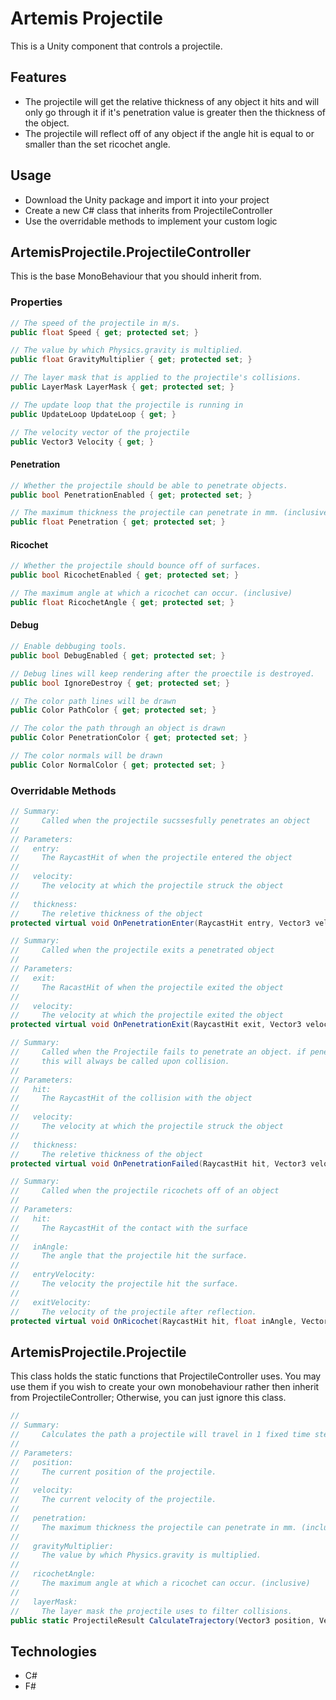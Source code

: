 # Artemis Projectile
This is a Unity component that controls a projectile.

## Features
- The projectile will get the relative thickness of any object it hits and will only go through it if it's penetration value is greater then the thickness of the object.
- The projectile will reflect off of any object if the angle hit is equal to or smaller than the set ricochet angle.
  
## Usage
- Download the Unity package and import it into your project
- Create a new C# class that inherits from ProjectileController
- Use the overridable methods to implement your custom logic

## ArtemisProjectile.ProjectileController
This is the base MonoBehaviour that you should inherit from.
### Properties
```c#
// The speed of the projectile in m/s.
public float Speed { get; protected set; }

// The value by which Physics.gravity is multiplied.
public float GravityMultiplier { get; protected set; }

// The layer mask that is applied to the projectile's collisions.
public LayerMask LayerMask { get; protected set; }

// The update loop that the projectile is running in
public UpdateLoop UpdateLoop { get; }

// The velocity vector of the projectile
public Vector3 Velocity { get; }
```
#### Penetration
```c#
// Whether the projectile should be able to penetrate objects.
public bool PenetrationEnabled { get; protected set; }

// The maximum thickness the projectile can penetrate in mm. (inclusive)
public float Penetration { get; protected set; }
```
#### Ricochet
```c#
// Whether the projectile should bounce off of surfaces.
public bool RicochetEnabled { get; protected set; }

// The maximum angle at which a ricochet can occur. (inclusive)
public float RicochetAngle { get; protected set; }
```
#### Debug
```c#
// Enable debbuging tools.
public bool DebugEnabled { get; protected set; }

// Debug lines will keep rendering after the proectile is destroyed.
public bool IgnoreDestroy { get; protected set; }

// The color path lines will be drawn
public Color PathColor { get; protected set; }

// The color the path through an object is drawn
public Color PenetrationColor { get; protected set; }

// The color normals will be drawn
public Color NormalColor { get; protected set; }
```

### Overridable Methods
```c#
// Summary:
//     Called when the projectile sucssesfully penetrates an object
//
// Parameters:
//   entry:
//     The RaycastHit of when the projectile entered the object
//
//   velocity:
//     The velocity at which the projectile struck the object
//
//   thickness:
//     The reletive thickness of the object
protected virtual void OnPenetrationEnter(RaycastHit entry, Vector3 velocity, float thickness) { }

// Summary:
//     Called when the projectile exits a penetrated object
//
// Parameters:
//   exit:
//     The RacastHit of when the projectile exited the object
//
//   velocity:
//     The velocity at which the projectile exited the object
protected virtual void OnPenetrationExit(RaycastHit exit, Vector3 velocity) { }

// Summary:
//     Called when the Projectile fails to penetrate an object. if penetration is disabled,
//     this will always be called upon collision.
//
// Parameters:
//   hit:
//     The RaycastHit of the collision with the object
//
//   velocity:
//     The velocity at which the projectile struck the object
//
//   thickness:
//     The reletive thickness of the object
protected virtual void OnPenetrationFailed(RaycastHit hit, Vector3 velocity, float thickness) { }

// Summary:
//     Called when the projectile ricochets off of an object
//
// Parameters:
//   hit:
//     The RaycastHit of the contact with the surface
//
//   inAngle:
//     The angle that the projectile hit the surface.
//
//   entryVelocity:
//     The velocity the projectile hit the surface.
//
//   exitVelocity:
//     The velocity of the projectile after reflection.
protected virtual void OnRicochet(RaycastHit hit, float inAngle, Vector3 entryVelocity, Vector3 exitVelocity) { }
```
## ArtemisProjectile.Projectile
This class holds the static functions that ProjectileController uses. You may use them if you wish to create your own monobehaviour rather then inherit from ProjectileController; Otherwise, you can just ignore this class.
```c#
//
// Summary:
//     Calculates the path a projectile will travel in 1 fixed time step.
//
// Parameters:
//   position:
//     The current position of the projectile.
//
//   velocity:
//     The current velocity of the projectile.
//
//   penetration:
//     The maximum thickness the projectile can penetrate in mm. (inclusive)
//
//   gravityMultiplier:
//     The value by which Physics.gravity is multiplied.
//
//   ricochetAngle:
//     The maximum angle at which a ricochet can occur. (inclusive)
//
//   layerMask:
//     The layer mask the projectile uses to filter collisions.
public static ProjectileResult CalculateTrajectory(Vector3 position, Vector3 velocity, float penetration, float gravityMultiplier, float ricochetAngle, int layerMask);
```
## Technologies
- C#
- F#
